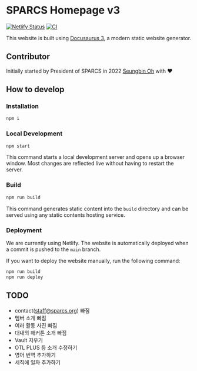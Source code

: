 # SPARCS Homepage v3

[![Netlify Status](https://api.netlify.com/api/v1/badges/0c077ed0-cf3d-4cc9-89d5-33f0285fc903/deploy-status)](https://app.netlify.com/sites/sparcs/deploys)
[![CI](https://github.com/sparcs-kaist/sparcs.org-v3/actions/workflows/ci.yml/badge.svg)](https://github.com/sparcs-kaist/sparcs.org-v3/actions/workflows/ci.yml)

This website is built using [Docusaurus 3](https://docusaurus.io/), a modern static website generator.

## Contributor

Initially started by President of SPARCS in 2022 [Seungbin Oh](https://github.com/sboh1214) with ❤️

## How to develop

### Installation

```sh
npm i
```

### Local Development

```sh
npm start
```

This command starts a local development server and opens up a browser window. Most changes are reflected live without having to restart the server.

### Build

```sh
npm run build
```

This command generates static content into the `build` directory and can be served using any static contents hosting service.

### Deployment

We are currently using Netlify. The website is automatically deployed when a commit is pushed to the `main` branch.

If you want to deploy the website manually, run the following command:

```sh
npm run build
npm run deploy
```

## TODO

- contact(<staff@sparcs.org>) 빠짐
- 멤버 소개 빠짐
- 여러 활동 사진 빠짐
- 대내외 해커톤 소개 빠짐
- Vault 지우기
- OTL PLUS 등 소개 수정하기
- 영어 번역 추가하기
- 세칙에 일자 추가하기
